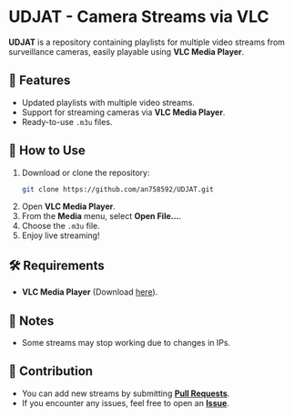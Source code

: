 # UDJAT - Camera Streams via VLC

**UDJAT** is a repository containing playlists for multiple video streams from surveillance cameras, easily playable using **VLC Media Player**.

## 🎯 Features
- Updated playlists with multiple video streams.
- Support for streaming cameras via **VLC Media Player**.
- Ready-to-use `.m3u` files.

## 🚀 How to Use
1. Download or clone the repository:
   ```sh
   git clone https://github.com/an758592/UDJAT.git
   ```
2. Open **VLC Media Player**.
3. From the **Media** menu, select **Open File...**.
4. Choose the `.m3u` file.
5. Enjoy live streaming!

## 🛠 Requirements
- **VLC Media Player** (Download [here](https://www.videolan.org/vlc/)).

## 📌 Notes
- Some streams may stop working due to changes in IPs.

## 🤝 Contribution
- You can add new streams by submitting **[Pull Requests](https://github.com/an758592/UDJAT/pulls)**.
- If you encounter any issues, feel free to open an **[Issue](https://github.com/an758592/UDJAT/issues)**.
